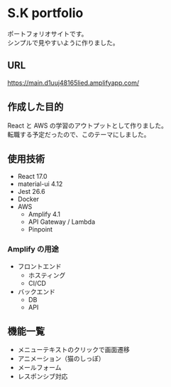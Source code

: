 # S.K portfolio

ポートフォリオサイトです。  
シンプルで見やすいように作りました。

## URL

https://main.d1uuj48165lied.amplifyapp.com/

## 作成した目的

React と AWS の学習のアウトプットとして作りました。  
転職する予定だったので、このテーマにしました。

## 使用技術

- React 17.0
- material-ui 4.12
- Jest 26.6
- Docker
- AWS
  - Amplify 4.1
  - API Gateway / Lambda
  - Pinpoint

### Amplify の用途

- フロントエンド
  - ホスティング
  - CI/CD
- バックエンド
  - DB
  - API

## 機能一覧

- メニューテキストのクリックで画面遷移
- アニメーション（猫のしっぽ）
- メールフォーム
- レスポンシブ対応
